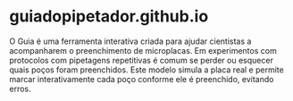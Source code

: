 # guiadopipetador.github.io
O Guia é uma ferramenta interativa criada para ajudar cientistas a acompanharem o preenchimento de microplacas. Em experimentos com protocolos com pipetagens repetitivas é comum se perder ou esquecer quais poços foram preenchidos. Este modelo simula a placa real e permite marcar interativamente cada poço conforme ele é preenchido, evitando erros.
